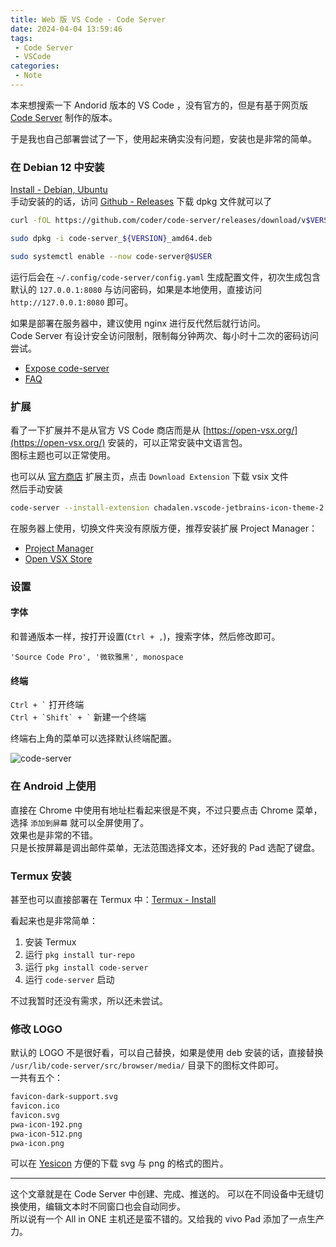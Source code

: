 ```yaml
---
title: Web 版 VS Code - Code Server
date: 2024-04-04 13:59:46
tags:
 - Code Server
 - VSCode
categories:
 - Note
---
```


本来想搜索一下 Andorid 版本的 VS Code ，没有官方的，但是有基于网页版 [Code Server](https://github.com/coder/code-server) 制作的版本。  

于是我也自己部署尝试了一下，使用起来确实没有问题，安装也是非常的简单。

<!--more-->

### 在 Debian 12 中安装
[Install - Debian, Ubuntu](https://coder.com/docs/code-server/latest/install#debian-ubuntu)  
手动安装的的话，访问 [Github - Releases](https://github.com/coder/code-server/releases) 下载 dpkg 文件就可以了  

```sh
curl -fOL https://github.com/coder/code-server/releases/download/v$VERSION/code-server_${VERSION}_amd64.deb

sudo dpkg -i code-server_${VERSION}_amd64.deb

sudo systemctl enable --now code-server@$USER
```

运行后会在 `~/.config/code-server/config.yaml` 生成配置文件，初次生成包含默认的 `127.0.0.1:8080` 与访问密码，如果是本地使用，直接访问 `http://127.0.0.1:8080` 即可。  

如果是部署在服务器中，建议使用 nginx 进行反代然后就行访问。  
Code Server 有设计安全访问限制，限制每分钟两次、每小时十二次的密码访问尝试。    
- [Expose code-server](https://coder.com/docs/code-server/latest/guide#expose-code-server)
- [FAQ](https://coder.com/docs/code-server/latest/FAQ)

### 扩展

看了一下扩展并不是从官方 VS Code 商店而是从 [https://open-vsx.org/](https://open-vsx.org/) 安装的，可以正常安装中文语言包。  
图标主题也可以正常使用。  

也可以从 [官方商店](https://marketplace.visualstudio.com/) 扩展主页，点击 `Download Extension` 下载 vsix 文件  
然后手动安装  
```sh
code-server --install-extension chadalen.vscode-jetbrains-icon-theme-2.18.0.vsix
```

在服务器上使用，切换文件夹没有原版方便，推荐安装扩展 Project Manager：
 - [Project Manager](https://marketplace.visualstudio.com/items?itemName=alefragnani.project-manager)
 - [Open VSX Store](https://open-vsx.org/extension/alefragnani/project-manager)

### 设置
#### 字体
和普通版本一样，按打开设置(`Ctrl + ,`)，搜索字体，然后修改即可。 
```
'Source Code Pro', '微软雅黑', monospace
```

#### 终端
`` Ctrl + ` `` 打开终端  
`` Ctrl + `Shift` + ` `` 新建一个终端

终端右上角的菜单可以选择默认终端配置。  

![code-server](https://m.nep.me/minio/d/blog/post/code-server.png)

### 在 Android 上使用 
直接在 Chrome 中使用有地址栏看起来很是不爽，不过只要点击 Chrome 菜单，选择 `添加到屏幕` 就可以全屏使用了。  
效果也是非常的不错。  
只是长按屏幕是调出邮件菜单，无法范围选择文本，还好我的 Pad 选配了键盘。

### Termux 安装
甚至也可以直接部署在 Termux 中：[Termux - Install](https://coder.com/docs/code-server/latest/termux#install)  

看起来也是非常简单：
1. 安装 Termux
2. 运行 `pkg install tur-repo`
3. 运行 `pkg install code-server`
4. 运行 `code-server` 启动

不过我暂时还没有需求，所以还未尝试。 

### 修改 LOGO
默认的 LOGO 不是很好看，可以自己替换，如果是使用 deb 安装的话，直接替换 `/usr/lib/code-server/src/browser/media/` 目录下的图标文件即可。  
一共有五个：
```sh
favicon-dark-support.svg
favicon.ico
favicon.svg
pwa-icon-192.png
pwa-icon-512.png
pwa-icon.png
```
可以在 [Yesicon](https://yesicon.app/) 方便的下载 svg 与 png 的格式的图片。  

--- 

这个文章就是在 Code Server 中创建、完成、推送的。
可以在不同设备中无缝切换使用，编辑文本时不同窗口也会自动同步。   
所以说有一个 All in ONE 主机还是蛮不错的。又给我的 vivo Pad 添加了一点生产力。    